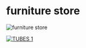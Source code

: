 # furniture store
![furniture store](https://github.com/user-attachments/assets/461f435e-09dc-47ea-81b9-4097297f04d6)

[![TUBES 1](https://github.com/user-attachments/assets/0897502a-6c04-46e0-a158-07ca65755149)](https://github.com/user-attachments/assets/0897502a-6c04-46e0-a158-07ca65755149)


